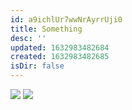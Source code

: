 ```yaml
---
id: a9ichlUr7wwNrAyrrUji0
title: Something
desc: ''
updated: 1632983482684
created: 1632983482685
isDir: false
---
```

![](/assets/image-BGyy040bOVxF.jpg)
![](/assets/image-BGyy040bOVxF.jpg)

